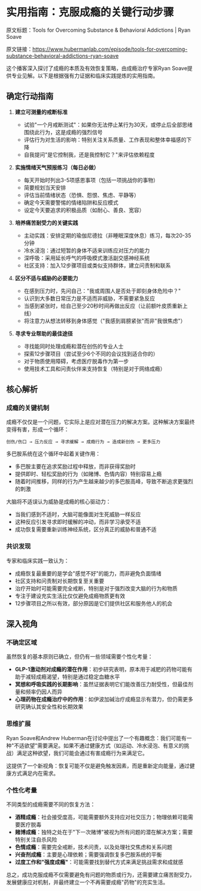 # 实用指南：克服成瘾的关键行动步骤

原文标题：Tools for Overcoming Substance & Behavioral Addictions | Ryan Soave

原文链接：https://www.hubermanlab.com/episode/tools-for-overcoming-substance-behavioral-addictions-ryan-soave

<YouTube videoId="J7yn4tJEmJU" />


这个播客深入探讨了成瘾的本质及有效恢复策略，由成瘾治疗专家Ryan Soave提供专业见解。以下是根据强有力证据和临床实践提炼的实用指南。

## 确定行动指南

1. **建立可测量的戒断标准**
   - 试验"一个月戒断测试"：如果你无法停止某行为30天，或停止后全部思绪围绕此行为，这是成瘾的强烈信号
   - 评估行为对生活的影响：特别关注关系质量、工作表现和整体幸福感的下降
   - 自我提问"是它控制我，还是我控制它？"来评估依赖程度

2. **实施情绪天气预报练习（每日必做）**
   - 每天开始时列出3-5项感恩事项（包括一项挑战你的事物）
   - 简要规划当天安排
   - 评估当前情绪状态（恐惧、怨恨、焦虑、平静等）
   - 确定今天需要警惕的情绪陷阱和反应模式
   - 设定今天要追求的积极品质（如耐心、善良、宽容）

3. **培养痛苦耐受力的关键实践**
   - 主动实践：安排定期的瑜伽尼德拉（非睡眠深度休息）练习，每次20-35分钟
   - 冷水浸泡：通过短暂的身体不适来训练应对压力的能力
   - 深呼吸：采用延长呼气的呼吸模式激活副交感神经系统
   - 社区支持：加入12步骤项目或类似支持群体，建立问责制和联系

4. **区分不适与威胁的必要能力**
   - 在感到压力时，先问自己："我或周围人是否处于即刻身体危险中？"
   - 认识到大多数日常压力是不适而非威胁，不需要紧急反应
   - 当感到紧张时，给自己至少20秒时间再做出反应（让前额叶皮质重新上线）
   - 将注意力从想法转移到身体感觉（"我感到肩膀紧张"而非"我很焦虑"）

5. **寻求专业帮助的最佳途径**
   - 寻找能同时处理成瘾和潜在创伤的专业人士
   - 探索12步骤项目（尝试至少6个不同的会议找到适合你的）
   - 对于物质使用障碍，考虑医疗脱毒作为第一步
   - 使用技术工具和问责伙伴来支持恢复（特别是对于网络成瘾）

## 核心解析

### 成瘾的关键机制

成瘾不仅仅是一个问题，它实际上是应对潜在压力的解决方案。这种解决方案最终变得有害，形成一个循环：

```
创伤/伤口 → 压力反应 → 寻求缓解 → 成瘾行为 → 造成新创伤 → 更多压力
```

多巴胺系统在这个循环中起着关键作用：
- 多巴胺主要在追求奖励过程中释放，而非获得奖励时
- 提供即时、轻松奖励的行为（如赌博、色情内容）特别容易上瘾
- 随着时间推移，同样的行为产生越来越少的多巴胺高峰，导致不断追求更强烈的刺激

大脑将不适误认为威胁是成瘾的核心驱动力：
- 当我们感到不适时，大脑可能像面对生死威胁一样反应
- 这种反应引发寻求即时缓解的冲动，而非学习承受不适
- 成功恢复需要重新训练神经系统，区分真正的威胁和普通不适

### 共识发现

专家和临床实践一致认为：
- 成瘾恢复最重要的是学会"感觉不好"的能力，而非避免负面情绪
- 社区支持和问责制对长期恢复至关重要
- 治疗开始时可能需要完全戒断，特别是对于强烈改变大脑的行为和物质
- 专注于建设充实生活比仅仅避免成瘾物质更有效
- 12步骤项目之所以有效，部分原因是它们提供社区和服务他人的机会

## 深入视角

### 不确定区域

虽然恢复的基本原则已确立，但仍有一些领域需要个性化考量：

- **GLP-1激动剂对成瘾的潜在作用**：初步研究表明，原本用于减肥的药物可能有助于减轻成瘾渴望，特别是通过稳定血糖水平
- **冥想和呼吸实践的长期影响**：虽然证据表明它们能改善压力耐受性，但最佳剂量和频率仍因人而异
- **心理药物在成瘾治疗中的作用**：如伊波加碱治疗成瘾显示有潜力，但仍需更多研究确认其安全性和长期效果

### 思维扩展

Ryan Soave和Andrew Huberman在讨论中提出了一个有趣概念：我们可能有一种"不适欲望"需要满足。如果不通过健康方式（如运动、冷水浸泡、有意义的挑战）满足这种欲望，我们可能会通过有害成瘾行为来满足它。

这提供了一个新视角：恢复可能不仅是避免触发因素，而是重新定向能量，通过健康方式满足内在需求。

### 个性化考量

不同类型的成瘾需要不同的恢复方法：

- **酒精成瘾**：社会接受度高，可能需要额外支持应对社交压力；物理依赖可能需要医疗脱毒
- **赌博成瘾**：独特之处在于"下一次赌博"被视为所有问题的潜在解决方案；需要特别关注自杀风险
- **色情成瘾**：需要完全戒断，技术问责，以及处理社交焦虑和关系问题
- **兴奋剂成瘾**：主要是心理依赖；需要强调恢复多巴胺系统的平衡
- **过度工作和"强度成瘾"**：可能需要找到替代方式来满足挑战需求和成就感

总之，成功克服成瘾不仅需要避免有问题的物质或行为，还需要建立痛苦耐受力，发展健康应对机制，并最终建立一个不再需要成瘾"药物"的充实生活。